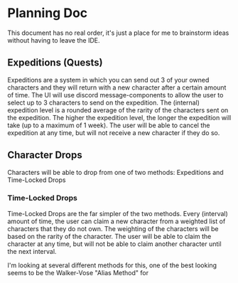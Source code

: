 # Planning Doc

This document has no real order, it's just a place for me to brainstorm ideas without having to leave the IDE.

## Expeditions (Quests)

Expeditions are a system in which you can send out 3 of your owned characters and they will return with a new character
after a certain amount of time. The UI will use discord message-components to allow the user to select up to 3
characters
to send on the expedition. The (internal) expedition level is a rounded average of the rarity of the characters sent on
the
expedition. The higher the expedition level, the longer the expedition will take (up to a maximum of 1 week). The user
will
be able to cancel the expedition at any time, but will not receive a new character if they do so.

## Character Drops

Characters will be able to drop from one of two methods: Expeditions and Time-Locked Drops

### Time-Locked Drops

Time-Locked Drops are the far simpler of the two methods. Every (interval) amount of time, the user can claim a new
character
from a weighted list of characters that they do not own. The weighting of the characters will be based on the rarity of
the
character. The user will be able to claim the character at any time, but will not be able to claim another character
until the
next interval.

I'm looking at several different methods for this, one of the best looking seems to be the Walker-Vose "Alias Method"
for

